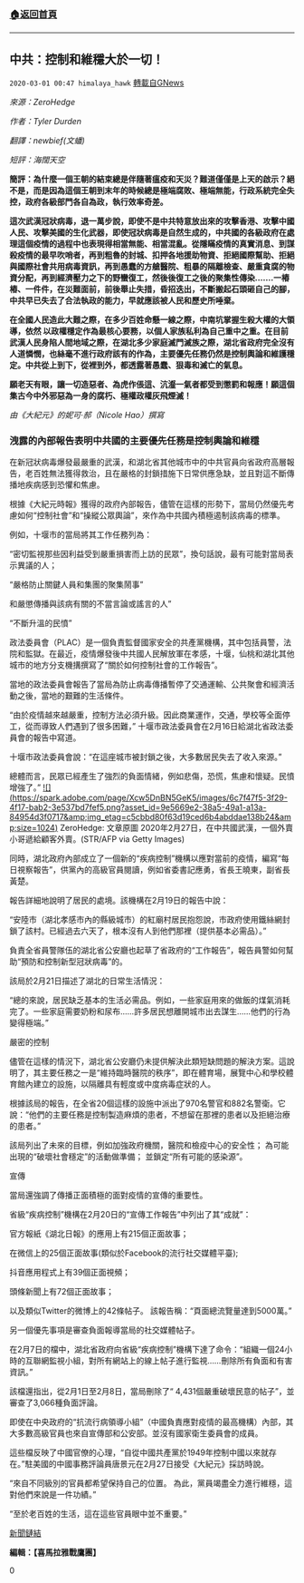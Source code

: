 ###  [:house:返回首頁](https://github.com/ourhimalayas/txt)
---

## 中共：控制和維穩大於一切！
`2020-03-01 00:47 himalaya_hawk` [轉載自GNews](https://gnews.org/zh-hant/128264/)

*來源：ZeroHedge*

*作者：Tyler Durden*

*翻譯：newbief(文蟠)*

*短評：海闊天空*

**簡評：為什麼一個王朝的結束總是伴隨著瘟疫和天災？難道僅僅是上天的啟示？絕不是，而是因為這個王朝到末年的時候總是極端腐敗、極端無能，行政系統完全失控，政府各級部門各自為政，執行效率奇差。**

**這次武漢冠狀病毒，退一萬步說，即使不是中共特意放出來的攻擊香港、攻擊中國人民、攻擊美國的生化武器，即使冠狀病毒是自然生成的，中共國的各級政府在處理這個疫情的過程中也表現得相當無能、相當混亂。從隱瞞疫情的真實消息、到謀殺疫情的最早吹哨者，再到粗魯的封城、扣押各地援助物資、拒絕國際幫助、拒絕與國際社會共用病毒資訊，再到愚蠢的方艙醫院、粗暴的隔離檢查、嚴重貪腐的物資分配，再到經濟壓力之下的野蠻復工，然後後復工之後的聚集性傳染…….一樁樁、一件件，在災難面前，前後舉止失措，昏招迭出，不斷搬起石頭砸自己的腳，中共早已失去了合法執政的能力，早就應該被人民和歷史所唾棄。**

**在全國人民造此大難之際，在多少百姓命懸一線之際，中南坑掌握生殺大權的大領導，依然 以政權穩定作為最核心要務，以個人家族私利為自己重中之重。在目前武漢人民身陷人間地域之際，在湖北多少家庭滅門滅族之際，湖北省政府完全沒有人道憐憫，也絲毫不進行政府該有的作為，主要優先任務仍然是控制輿論和維護穩定。中共從上到下，從裡到外，都透露著愚蠢、狠毒和滅亡的氣息。**

**願老天有眼，讓一切造惡者、為虎作倀這、沆瀣一氣者都受到懲罰和報應！願這個集古今中外邪惡為一身的腐朽、極權政權灰飛煙滅！**

*由《大紀元》的妮可·郝（Nicole Hao）撰寫*

### **洩露的內部報告表明中共國的主要優先任務是控制輿論和維穩**

在新冠狀病毒爆發最嚴重的武漢，和湖北省其他城市中的中共官員向省政府高層報告，老百姓無法獲得救治，且在嚴格的封鎖措施下日常供應急缺，並且對這不斷傳播地疾病感到恐懼和焦慮。

根據《大紀元時報》獲得的政府內部報告，儘管在這樣的形勢下，當局仍然優先考慮如何“控制社會”和“操縱公眾輿論”，來作為中共國內積極遏制該病毒的標準。

例如，十堰市的當局將其工作任務列為：

“密切監視那些因利益受到嚴重損害而上訪的民眾”，換句話說，最有可能對當局表示異議的人；

“嚴格防止關鍵人員和集團的聚集鬧事”

和嚴懲傳播與該病有關的不當言論或謠言的人”

“不斷升溫的民憤”

政法委員會（PLAC）是一個負責監督國家安全的共產黨機構，其中包括員警，法院和監獄。在最近，疫情爆發後中共國人民解放軍在孝感，十堰，仙桃和湖北其他城市的地方分支機搆撰寫了“關於如何控制社會的工作報告”。

當地的政法委員會報告了當局為防止病毒傳播暫停了交通運輸、公共聚會和經濟活動之後，當地的艱難的生活條件。

“由於疫情越來越嚴重，控制方法必須升級。因此商業運作，交通，學校等全面停工，從而導致人們遇到了很多困難，” 十堰市政法委員會在2月16日給湖北省政法委員會的報告中寫道。

十堰市政法委員會說：“在這座城市被封鎖之後，大多數居民失去了收入來源。”

總體而言，民眾已經產生了強烈的負面情緒，例如悲傷，恐慌，焦慮和懷疑。民憤增強了。”
[!\[\](https://spark.adobe.com/page/Xcw5DnBN5GeK5/images/6c7f47f5-3f29-4f17-bab2-3e537bd7fef5.png?asset_id=9e5669e2-38a5-49a1-a13a-84954d3f0717&amp;img_etag=c5cbbd80f63d19ced6b4abddae138b24&amp;size=1024)](https://spark.adobe.com/page/Xcw5DnBN5GeK5/images/6c7f47f5-3f29-4f17-bab2-3e537bd7fef5.png?asset_id=9e5669e2-38a5-49a1-a13a-84954d3f0717&amp;img_etag=c5cbbd80f63d19ced6b4abddae138b24&amp;size=1024) ZeroHedge: 文章原圖 
2020年2月27日，在中共國武漢，一個外賣小哥遞給顧客外賣。(STR/AFP via Getty Images)

同時，湖北政府內部成立了一個新的“疾病控制”機構以應對當前的疫情，編寫“每日視察報告”，供黨內的高級官員閱讀，例如省委書記應勇，省長王曉東，副省長黃楚。

報告詳細地說明了居民的處境。該機構在2月19日的報告中說：

“安陸市（湖北孝感市內的縣級城市）的紅廟村居民抱怨說，市政府使用鐵絲網封鎖了該村。已經過去六天了，根本沒有人到他們那裡（提供基本必需品）。”

負責全省員警隊伍的湖北省公安廳也起草了省政府的“工作報告”，報告員警如何幫助“預防和控制新型冠狀病毒”的。

該局於2月21日描述了湖北的日常生活情況：

“總的來說，居民缺乏基本的生活必需品。例如，一些家庭用來的做飯的煤氣消耗完了。一些家庭需要奶粉和尿布……許多居民想離開城市出去謀生……他們的行為變得極端。”

嚴密的控制

儘管在這樣的情況下，湖北省公安廳仍未提供解決此類短缺問題的解決方案。這說明了，其主要任務之一是“維持臨時醫院的秩序”，即在體育場，展覽中心和學校體育館內建立的設施，以隔離具有輕度或中度病毒症狀的人。

根據該局的報告，在全省20個這樣的設施中派出了970名警官和882名警衛。它說：“他們的主要任務是控制製造麻煩的患者，不想留在那裡的患者以及拒絕治療的患者。”

該局列出了未來的目標，例如加強政府機關，醫院和檢疫中心的安全性； 為可能出現的“破壞社會穩定”的活動做準備； 並鎖定“所有可能的感染源”。

宣傳

當局還強調了傳播正面積極的面對疫情的宣傳的重要性。

省級“疾病控制”機構在2月20日的“宣傳工作報告”中列出了其“成就”：

官方報紙《湖北日報》的應用上有215個正面故事；

在微信上的25個正面故事(類似於Facebook的流行社交媒體平臺);

抖音應用程式上有39個正面視頻；

頭條新聞上有72個正面故事；

以及類似Twitter的微博上的42條帖子。 該報告稱：“頁面總流覽量達到5000萬。”

另一個優先事項是審查負面報導當局的社交媒體帖子。

在2月7日的檔中，湖北省政府向省級“疾病控制”機構下達了命令：“組織一個24小時的互聯網監視小組，對所有網站上的線上帖子進行監視……刪除所有負面和有害資訊。”

該檔還指出，從2月1日至2月8日，當局刪除了“ 4,431個嚴重破壞民意的帖子”，並審查了3,066種負面評論。

即使在中央政府的“抗流行病領導小組”（中國負責應對疫情的最高機構）內部，其大多數高級官員也來自宣傳部和公安部。並沒有國家衛生委員會的成員。

這些檔反映了中國官僚的心理，“自從中國共產黨於1949年控制中國以來就存在。”駐美國的中國事務評論員唐景元在2月27日接受《大紀元》採訪時說。

“來自不同級別的官員都希望保持自己的位置。 為此，黨員竭盡全力進行維穩，這對他們來說是一件功績。”

“至於老百姓的生活，這在這些官員眼中並不重要。”

[新聞鏈結](https://www.zerohedge.com/geopolitical/leaked-internal-reports-show-chinas-main-priorities-are-controlling-public-opinion)

**編輯：【喜馬拉雅戰鷹團】**

0
